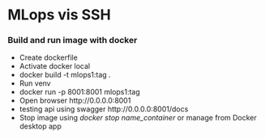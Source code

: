 # MLops vis SSH

### Build and run image with docker
<ul>
    <li>Create dockerfile</li>
    <li>Activate docker local</li>
    <li>docker build -t mlops1:tag .</li>
    <li>Run venv</li>
    <li>docker run -p 8001:8001 mlops1:tag</li>
    <li>Open browser http://0.0.0.0:8001</li>
    <li>testing api using swagger http://0.0.0.0:8001/docs</li>
    <li>Stop image using <i>docker stop name_container</i> or manage from Docker desktop app</li>
</ul>
